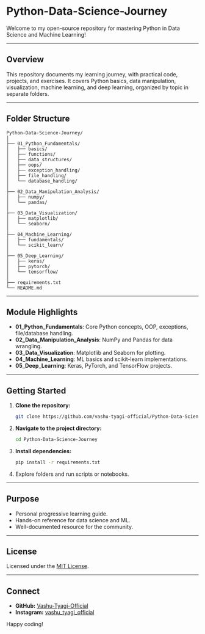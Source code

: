 # Python-Data-Science-Journey

Welcome to my open-source repository for mastering Python in Data Science and Machine Learning!

---

## Overview

This repository documents my learning journey, with practical code, projects, and exercises. It covers Python basics, data manipulation, visualization, machine learning, and deep learning, organized by topic in separate folders.

---

## Folder Structure

```
Python-Data-Science-Journey/
│
├── 01_Python_Fundamentals/
│   ├── basics/
│   ├── functions/
│   ├── data_structures/
│   ├── oops/
│   ├── exception_handling/
│   ├── file_handling/
│   └── database_handling/
│
├── 02_Data_Manipulation_Analysis/
│   ├── numpy/
│   └── pandas/
│
├── 03_Data_Visualization/
│   ├── matplotlib/
│   └── seaborn/
│
├── 04_Machine_Learning/
│   ├── fundamentals/
│   └── scikit_learn/
│
├── 05_Deep_Learning/
│   ├── keras/
│   ├── pytorch/
│   └── tensorflow/
│
├── requirements.txt
└── README.md
```

---

## Module Highlights

- **01_Python_Fundamentals**: Core Python concepts, OOP, exceptions, file/database handling.
- **02_Data_Manipulation_Analysis**: NumPy and Pandas for data wrangling.
- **03_Data_Visualization**: Matplotlib and Seaborn for plotting.
- **04_Machine_Learning**: ML basics and scikit-learn implementations.
- **05_Deep_Learning**: Keras, PyTorch, and TensorFlow projects.

---

## Getting Started

1. **Clone the repository:**
    ```bash
    git clone https://github.com/vashu-tyagi-official/Python-Data-Science-Journey.git
    ```
2. **Navigate to the project directory:**
    ```bash
    cd Python-Data-Science-Journey
    ```
3. **Install dependencies:**
    ```bash
    pip install -r requirements.txt
    ```
4. Explore folders and run scripts or notebooks.

---

## Purpose

- Personal progressive learning guide.
- Hands-on reference for data science and ML.
- Well-documented resource for the community.

---

## License

Licensed under the [MIT License](LICENSE).

---

## Connect

- **GitHub:** [Vashu-Tyagi-Official](https://github.com/vashu-tyagi-official)
- **Instagram:** [vashu_tyagi_official](https://www.instagram.com/vashu_tyagi_official/)

Happy coding!
